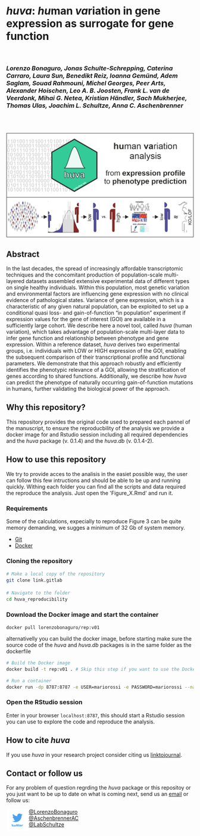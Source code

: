 # *huva*: *hu*man *va*riation in gene expression as surrogate for gene function
</br>
 
### *Lorenzo Bonaguro, Jonas Schulte-Schrepping, Caterina Carraro, Laura Sun, Benedikt Reiz, Ioanna Gemünd, Adem Saglam, Souad Rahmouni, Michel Georges, Peer Arts, Alexander Hoischen, Leo A. B. Joosten, Frank L. van de Veerdonk, Mihai G. Netea, Kristian Händler, Sach Mukherjee, Thomas Ulas, Joachim L. Schultze, Anna C. Aschenbrenner*

</br></br>


![image](./images/abstract.png)

## Abstract
In the last decades, the spread of increasingly affordable transcriptomic techniques and the concomitant production of population-scale multi-layered datasets assembled extensive experimental data of different types on single healthy individuals. Within this population, most genetic variation and environmental factors are influencing gene expression with no clinical evidence of pathological states. Variance of gene expression, which is a characteristic of any given natural population, can be exploited to set up a conditional quasi loss- and gain-of-function “in population” experiment if expression values for the gene of interest (GOI) are available in a sufficiently large cohort. We describe here a novel tool, called *huva* (human variation), which takes advantage of population-scale multi-layer data to infer gene function and relationship between phenotype and gene expression. Within a reference dataset, *huva* derives two experimental groups, i.e. individuals with LOW or HIGH expression of the GOI, enabling the subsequent comparison of their transcriptional profile and functional parameters. We demonstrate that this approach robustly and efficiently identifies the phenotypic relevance of a GOI, allowing the stratification of genes according to shared functions. Additionally, we describe how *huva* can predict the phenotype of naturally occurring gain-of-function mutations in humans, further validating the biological power of the approach.

## Why this repository?
This repository provides the original code used to prepared each pannel of the manuscript, to ensure the reproducbility of the analysis we provide a docker image for and Rstudio session including all required dependencies and the *huva* package (v. 0.1.4) and the *huva.db* (v. 0.1.4-2).

## How to use this repository
We try to provide acces to the analisis in the easiet possible way, the user can follow this few intructions and should be able to be up and running quickly. Withing each folder you can find all the scripts and data required the reproduce the analysis. Just open the 'Figure_X.Rmd' and run it.  

### Requirements
Some of the calculations, expecially to reproduce Figure 3 can be quite memory demanding, we sugges a minimum of 32 Gb of system memory.
- [Git](https://git-scm.com/)
- [Docker](https://www.docker.com/)

### Cloning the repository
```sh
# Make a local copy of the repository
git clone link.gitlab

# Navigate to the folder
cd huva_reproducibility
```
### Download the Docker image and start the container
```
docker pull lorenzobonaguro/rep:v01
```

alternativelly you can build the docker image, before starting make sure the source code of the *huva* and *huva.db* packages is in the same folder as the dockerfile
```sh
# Build the Docker image
docker build -t rep:v01 . # Skip this step if you want to use the Docker image from DockerHub
```

```sh
# Run a container
docker run -dp 8787:8787 -e USER=mariorossi -e PASSWORD=mariorossi --name rep_huva -v 'your_directory':/home/mariorossi/data/ rep:v01
```

### Open the RStudio session
Enter in your browser `localhost:8787`, this should start a Rstudio session you can use to explore the code and reproduce the analysis.

## How to cite *huva*
If you use *huva* in your research project consider citing us [linktojournal](weblink).

## Contact or follow us
For any problem of question regrding the *huva* package or this repositoy or you just want to be up to date on what is coming next, send us an [email](mailto:lorenzobonaguro@uni-bonn.de) or follow us:  

<img src="./images/twitter.png" width="12%" style="float: left;">  

[@LorenzoBonaguro](https://twitter.com/LorenzoBonaguro)  
[@AschenbrennerAC](https://twitter.com/AschenbrennerAC)  
[@LabSchultze](https://twitter.com/LabSchultze)
